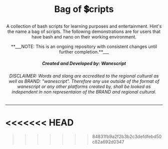 # <p align="center">Bag of 💲cripts</p>

<p align="center"> A collection of bash scripts for learning purposes and entertainment. Hint's the name a bag of scripts. The following demonstrations are for users that have bash and nano on their working environment.</p>

<p align="center">**___NOTE: This is an ongoing repository with consistent changes until further completion.**___</p>


<h5 align="center">Created and Developed by: Wanescript</h5>
<h6 align="center">DISCLAIMER: Words and slang are accredited to the regional cultural as well as BRAND: "wanescript". Therefore any use outside of the format of wanescript or any other platforms created by, shall be looked as independent in non representaion of the BRAND and regional cultural.</h6>

---


<<<<<<< HEAD
=======

>>>>>>> 84831fb9a2f2b3b2c3defdfebd50c82a692d0347

